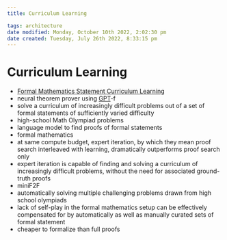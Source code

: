 ```yaml
---
title: Curriculum Learning

tags: architecture 
date modified: Monday, October 10th 2022, 2:02:30 pm
date created: Tuesday, July 26th 2022, 8:33:15 pm
---
```


# Curriculum Learning
- [Formal Mathematics Statement Curriculum Learning](https://cdn.openai.com/papers/Formal_Mathematics_Statement_Curriculum_LearningICML_2022.pdf)
- neural theorem prover using [GPT](GPT.md)-f
- solve a curriculum of increasingly difficult problems out of a set of formal statements of sufficiently varied difficulty
- high-school Math Olympiad problems
- language model to find proofs of formal statements
- formal mathematics
- at same compute budget, expert iteration, by which they mean proof search interleaved with learning, dramatically outperforms proof search only
- expert iteration is capable of finding and solving a curriculum of increasingly difficult problems, without the need for associated ground-truth proofs
- miniF2F
- automatically solving multiple challenging problems drawn from high school olympiads
- lack of self-play in the formal mathematics setup can be effectively compensated for by automatically as well as manually curated sets of formal statement
- cheaper to formalize than full proofs



